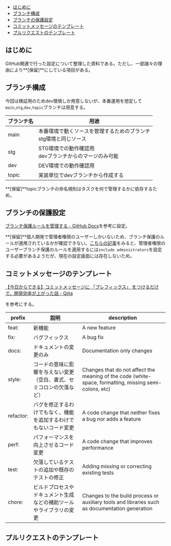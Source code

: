 - [はじめに](#はじめに)
- [ブランチ構成](#ブランチ構成)
- [ブランチの保護設定](#ブランチの保護設定)
- [コミットメッセージのテンプレート](#コミットメッセージのテンプレート)
- [プルリクエストのテンプレート](#プルリクエストのテンプレート)

## はじめに

GitHub関連で行った設定について整理した資料である。ただし、一部諸々の理由により**[保留]**にしている項目がある。

## ブランチ構成

今回は検証用のためdev環境しか用意しないが、本番運用を想定して`main`,`stg`,`dev`,`topic`ブランチは用意する。

| ブランチ名 | 用途                                                                |
| ---------- | ------------------------------------------------------------------- |
| main       | 本番環境で動くソースを管理するためのブランチ<br>stg環境と同じソース |
| stg        | STG環境での動作確認用<br>devブランチからのマージのみ可能            |
| dev        | DEV環境での動作確認用                                               |
| topic      | 実装単位でdevブランチから作成する                                   |

**[保留]**topicブランチの命名規則はタスクを何で管理するかに依存するため。

## ブランチの保護設定

[ブランチ保護ルールを管理する - GitHub Docs](https://docs.github.com/ja/repositories/configuring-branches-and-merges-in-your-repository/defining-the-mergeability-of-pull-requests/managing-a-branch-protection-rule)を参考に設定。

**[保留]**個人開発で管理者権限のユーザーしかいないため、ブランチ保護のルールが適用されているかが確認できない。[こちらの記事](https://maasaablog.com/development/git/github/2881/)をみると、管理者権限のユーザーブランチ保護のルールを適用するには`include administrators`を設定する必要があるようだが、現在の設定画面には存在しないため。

## コミットメッセージのテンプレート

[【今日からできる】コミットメッセージに 「プレフィックス」 をつけるだけで、開発効率が上がった話 - Qiita](https://qiita.com/numanomanu/items/45dd285b286a1f7280ed)

を参考にする。

| prefix    | 説明                                                                 | description                                                                                            |
| --------- | -------------------------------------------------------------------- | ------------------------------------------------------------------------------------------------------ |
| feat:     | 新機能                                                               | A new feature                                                                                          |
| fix:      | バグフィックス                                                       | A bug fix                                                                                              |
| docs:     | ドキュメントの変更のみ                                               | Documentation only changes                                                                             |
| style:    | コードの意味に影響を与えない変更（空白、書式、セミコロンの欠落など） | Changes that do not affect the meaning of the code (white-space, formatting, missing semi-colons, etc) |
| refactor: | バグを修正するわけでもなく、機能を追加するわけでもないコード変更     | A code change that neither fixes a bug nor adds a feature                                              |
| perf:     | パフォーマンスを向上させるコード変更                                 | A code change that improves performance                                                                |
| test:     | 欠落しているテストの追加や既存のテストの修正                         | Adding missing or correcting existing tests                                                            |
| chore:    | ビルドプロセスやドキュメント生成などの補助ツールやライブラリの変更   | Changes to the build process or auxiliary tools and libraries such as documentation generation         |

## プルリクエストのテンプレート
